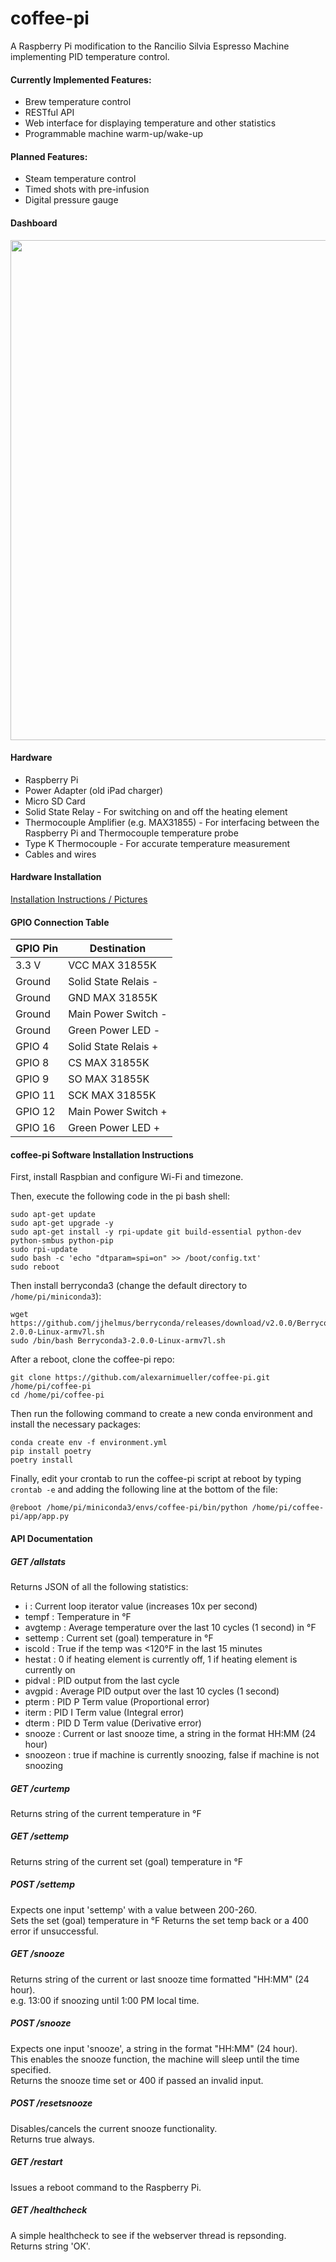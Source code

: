 # coffee-pi
A Raspberry Pi modification to the Rancilio Silvia Espresso Machine implementing PID temperature control.

#### Currently Implemented Features:
* Brew temperature control
* RESTful API
* Web interface for displaying temperature and other statistics
* Programmable machine warm-up/wake-up

#### Planned Features:
* Steam temperature control
* Timed shots with pre-infusion
* Digital pressure gauge

#### Dashboard
<img src="https://github.com/brycesub/silvia-pi/blob/master/media/silvia_dashboard.gif" width=800 />

#### Hardware
* Raspberry Pi
* Power Adapter (old iPad charger)
* Micro SD Card
* Solid State Relay - For switching on and off the heating element
* Thermocouple Amplifier (e.g. MAX31855) - For interfacing between the Raspberry Pi and Thermocouple temperature probe
* Type K Thermocouple - For accurate temperature measurement
* Cables and wires

#### Hardware Installation
[Installation Instructions / Pictures](http://imgur.com/a/3WLVt)

#### GPIO Connection Table
|GPIO Pin |Destination |
--- | --- |
|3.3 V|VCC MAX 31855K |
|Ground| Solid State Relais - |
|Ground| GND MAX 31855K |
|Ground| Main Power Switch - |
|Ground| Green Power LED - |
|GPIO 4| Solid State Relais + |
|GPIO 8| CS MAX 31855K |
|GPIO 9| SO MAX 31855K |
|GPIO 11| SCK MAX 31855K |
|GPIO 12| Main Power Switch + |
|GPIO 16| Green Power LED + |



#### coffee-pi Software Installation Instructions
First, install Raspbian and configure Wi-Fi and timezone.

Then, execute the following code in the pi bash shell:
````
sudo apt-get update
sudo apt-get upgrade -y
sudo apt-get install -y rpi-update git build-essential python-dev python-smbus python-pip
sudo rpi-update
sudo bash -c 'echo "dtparam=spi=on" >> /boot/config.txt'
sudo reboot
````

Then install berryconda3 (change the default directory to `/home/pi/miniconda3`):
````
wget https://github.com/jjhelmus/berryconda/releases/download/v2.0.0/Berryconda3-2.0.0-Linux-armv7l.sh
sudo /bin/bash Berryconda3-2.0.0-Linux-armv7l.sh
````

After a reboot, clone the coffee-pi repo:
````
git clone https://github.com/alexarnimueller/coffee-pi.git /home/pi/coffee-pi
cd /home/pi/coffee-pi
````

Then run the following command to create a new conda environment and install the necessary packages:
````
conda create env -f environment.yml
pip install poetry
poetry install
````

Finally, edit your crontab to run the coffee-pi script at reboot by typing `crontab -e` and adding the following line at the bottom of the file:
````
@reboot /home/pi/miniconda3/envs/coffee-pi/bin/python /home/pi/coffee-pi/app/app.py
````

#### API Documentation

##### GET /allstats
Returns JSON of all the following statistics:
* i : Current loop iterator value (increases 10x per second)
* tempf : Temperature in °F
* avgtemp : Average temperature over the last 10 cycles (1 second) in °F
* settemp : Current set (goal) temperature in °F
* iscold : True if the temp was <120°F in the last 15 minutes
* hestat : 0 if heating element is currently off, 1 if heating element is currently on
* pidval : PID output from the last cycle
* avgpid : Average PID output over the last 10 cycles (1 second)
* pterm : PID P Term value (Proportional error)
* iterm : PID I Term value (Integral error)
* dterm : PID D Term value (Derivative error)
* snooze : Current or last snooze time, a string in the format HH:MM (24 hour)
* snoozeon : true if machine is currently snoozing, false if machine is not snoozing

##### GET /curtemp
Returns string of the current temperature in °F

##### GET /settemp
Returns string of the current set (goal) temperature in °F

##### POST /settemp
Expects one input 'settemp' with a value between 200-260.  
Sets the set (goal) temperature in °F
Returns the set temp back or a 400 error if unsuccessful.

##### GET /snooze
Returns string of the current or last snooze time formatted "HH:MM" (24 hour).  
e.g. 13:00 if snoozing until 1:00 PM local time.

##### POST /snooze
Expects one input 'snooze', a string in the format "HH:MM" (24 hour).  
This enables the snooze function, the machine will sleep until the time specified.  
Returns the snooze time set or 400 if passed an invalid input.

##### POST /resetsnooze
Disables/cancels the current snooze functionality.  
Returns true always.

##### GET /restart
Issues a reboot command to the Raspberry Pi.

##### GET /healthcheck
A simple healthcheck to see if the webserver thread is repsonding.  
Returns string 'OK'.